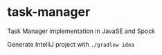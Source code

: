 # task-manager

Task Manager implementation in JavaSE and Spock 

Generate IntelliJ project with `./gradlew idea`